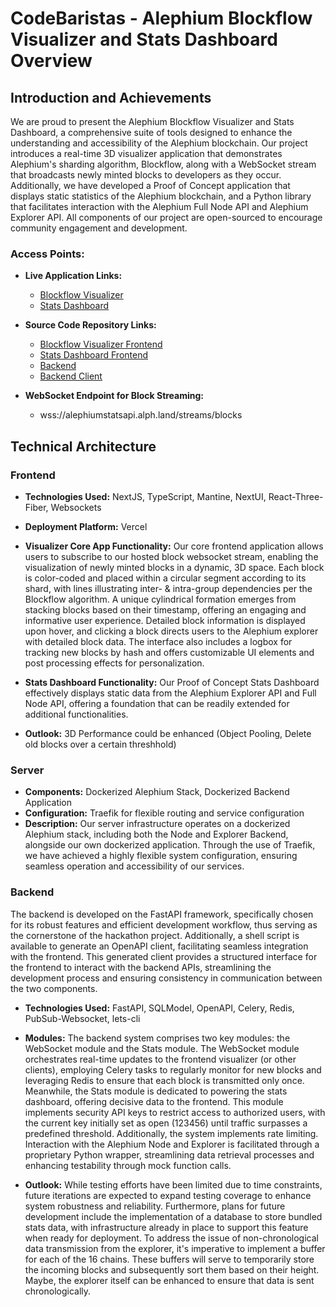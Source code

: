 
# CodeBaristas - Alephium Blockflow Visualizer and Stats Dashboard Overview

## Introduction and Achievements

We are proud to present the Alephium Blockflow Visualizer and Stats Dashboard, a comprehensive suite of tools designed to enhance the understanding and accessibility of the Alephium blockchain. Our project introduces a real-time 3D visualizer application that demonstrates Alephium's sharding algorithm, Blockflow, along with a WebSocket stream that broadcasts newly minted blocks to developers as they occur. Additionally, we have developed a Proof of Concept application that displays static statistics of the Alephium blockchain, and a Python library that facilitates interaction with the Alephium Full Node API and Alephium Explorer API. All components of our project are open-sourced to encourage community engagement and development.

### Access Points:
- **Live Application Links:** 
	- [Blockflow Visualizer](https://visualizer.alph.land)
	- [Stats Dashboard](https://stats.alph.land)

- **Source Code Repository Links:**
	- [Blockflow Visualizer Frontend](https://github.com/CodeBaristas/alephium-visualizer-frontend)
	- [Stats Dashboard Frontend](https://github.com/CodeBaristas/alephium-stats-dashboard-frontend)
	- [Backend](https://github.com/CodeBaristas/alephium-stats-backend)
	- [Backend Client](https://github.com/CodeBaristas/alephium-stats-client)

- **WebSocket Endpoint for Block Streaming:** 
	- wss://alephiumstatsapi.alph.land/streams/blocks

## Technical Architecture

### Frontend 
- **Technologies Used:** NextJS, TypeScript, Mantine, NextUI, React-Three-Fiber, Websockets
- **Deployment Platform:** Vercel
- **Visualizer Core App Functionality:** Our core frontend application allows users to subscribe to our hosted block websocket stream, enabling the visualization of newly minted blocks in a dynamic, 3D space. Each block is color-coded and placed within a circular segment according to its shard, with lines illustrating inter- & intra-group dependencies per the Blockflow algorithm. A unique cylindrical formation emerges from stacking blocks based on their timestamp, offering an engaging and informative user experience. Detailed block information is displayed upon hover, and clicking a block directs users to the Alephium explorer with detailed block data. The interface also includes a logbox for tracking new blocks by hash and offers customizable UI elements and post processing effects for personalization. 

- **Stats Dashboard Functionality:** Our Proof of Concept Stats Dashboard effectively displays static data from the Alephium Explorer API and Full Node API, offering a foundation that can be readily extended for additional functionalities.

- **Outlook:** 3D Performance could be enhanced (Object Pooling, Delete old blocks over a certain threshhold)

### Server 
- **Components:** Dockerized Alephium Stack, Dockerized Backend Application
- **Configuration:** Traefik for flexible routing and service configuration
- **Description:** Our server infrastructure operates on a dockerized Alephium stack, including both the Node and Explorer Backend, alongside our own dockerized application. Through the use of Traefik, we have achieved a highly flexible system configuration, ensuring seamless operation and accessibility of our services.

### Backend 

The backend is developed on the FastAPI framework, specifically chosen for its robust features and efficient development workflow, thus serving as the cornerstone of the hackathon project. Additionally, a shell script is available to generate an OpenAPI client, facilitating seamless integration with the frontend. This generated client provides a structured interface for the frontend to interact with the backend APIs, streamlining the development process and ensuring consistency in communication between the two components.

- **Technologies Used:** FastAPI, SQLModel, OpenAPI, Celery, Redis, PubSub-Websocket, lets-cli
- **Modules:** The backend system comprises two key modules: the WebSocket module and the Stats module. The WebSocket module orchestrates real-time updates to the frontend visualizer (or other clients), employing Celery tasks to regularly monitor for new blocks and leveraging Redis to ensure that each block is transmitted only once. Meanwhile, the Stats module is dedicated to powering the stats dashboard, offering decisive data to the frontend. This module implements security API keys to restrict access to authorized users, with the current key initially set as open (123456) until traffic surpasses a predefined threshold. Additionally, the system implements rate limiting. Interaction with the Alephium Node and Explorer is facilitated through a proprietary Python wrapper, streamlining data retrieval processes and enhancing testability through mock function calls. 

- **Outlook:** While testing efforts have been limited due to time constraints, future iterations are expected to expand testing coverage to enhance system robustness and reliability. Furthermore, plans for future development include the implementation of a database to store bundled stats data, with infrastructure already in place to support this feature when ready for deployment. To address the issue of non-chronological data transmission from the explorer, it's imperative to implement a buffer for each of the 16 chains. These buffers will serve to temporarily store the incoming blocks and subsequently sort them based on their height. Maybe, the explorer itself can be enhanced to ensure that data is sent chronologically.
